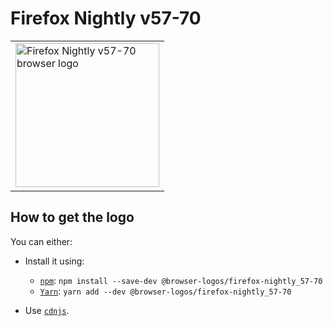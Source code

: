 Firefox Nightly v57-70
======================

<!-- markdownlint-disable line-length no-inline-html -->
<table>
    <tr height=240>
        <td>
            <a href="https://github.com/alrra/browser-logos/tree/9932719dbdfe8769e41875a0f46246ba766451ad/src/archive/firefox-nightly_57-70">
                <img width=230 src="https://raw.githubusercontent.com/alrra/browser-logos/9932719dbdfe8769e41875a0f46246ba766451ad/src/archive/firefox-nightly_57-70/firefox-nightly_57-70_512x512.png" alt="Firefox Nightly v57-70 browser logo">
            </a>
        </td>
    </tr>
</table>
<!-- markdownlint-enable line-length no-inline-html -->

How to get the logo
-------------------

You can either:

* Install it using:

  * [`npm`][npm]: `npm install --save-dev @browser-logos/firefox-nightly_57-70`
  * [`Yarn`][yarn]: `yarn add --dev @browser-logos/firefox-nightly_57-70`

* Use [`cdnjs`][cdnjs].

<!-- Link labels: -->

[cdnjs]: https://cdnjs.com/libraries/browser-logos
[npm]: https://www.npmjs.com/
[yarn]: https://yarnpkg.com/

